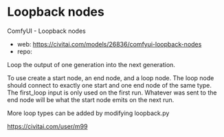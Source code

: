 Loopback nodes
========================
ComfyUI - Loopback nodes
* web: https://civitai.com/models/26836/comfyui-loopback-nodes
* repo:

Loop the output of one generation into the next generation.

To use create a start node, an end node, and a loop node. The loop node should connect to exactly one start and one end node of the same type. The first_loop input is only used on the first run. Whatever was sent to the end node will be what the start node emits on the next run.

More loop types can be added by modifying loopback.py




https://civitai.com/user/m99
